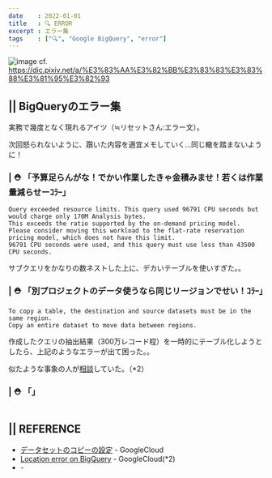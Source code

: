 ```yaml
---
date    : 2022-01-01
title   : 🔍 ERROR
excerpt : エラー集
tags    : ["🔍", "Google BigQuery", "error"]
---
```


![image](https://github.com/polar-beer/gitpress/assets/28585421/5f209bcf-ceb5-45da-9502-0535582d4b0b)
cf. https://dic.pixiv.net/a/%E3%83%AA%E3%82%BB%E3%83%83%E3%83%88%E3%81%95%E3%82%93
## || BigQueryのエラー集
実務で幾度となく現れるアイツ（≒リセットさん:エラー文）。

次回怒られないように、躓いた内容を適宜メモしていく...同じ轍を踏まないように！


### | ⛑️ 「予算足らんがな！でかい作業したきゃ金積みませ！若くは作業量減らせーｺﾗｰ」
```
Query exceeded resource limits. This query used 96791 CPU seconds but would charge only 170M Analysis bytes. 
This exceeds the ratio supported by the on-demand pricing model. 
Please consider moving this workload to the flat-rate reservation pricing model, which does not have this limit. 
96791 CPU seconds were used, and this query must use less than 43500 CPU seconds.
```
サブクエリをかなりの数ネストした上に、デカいテーブルを使いすぎた。。


### | ⛑️ 「別プロジェクトのデータ使うなら同じリージョンでせい！ｺﾗｰ」
```
To copy a table, the destination and source datasets must be in the same region. 
Copy an entire dataset to move data between regions.
```
作成したクエリの抽出結果（300万レコード程）を一時的にテーブル化しようとしたら、上記のようなエラーが出て困った。。

似たような事象の人が[相談](https://www.googlecloudcommunity.com/gc/Data-Analytics/Location-error-on-BigQuery/m-p/424261)していた。（*2）


### | ⛑️ 「」
```
```


## || REFERENCE
- [データセットのコピーの設定](https://cloud.google.com/bigquery/docs/copying-datasets?hl=ja#setting_up_a_dataset_copy) - GoogleCloud 
- [Location error on BigQuery](https://www.googlecloudcommunity.com/gc/Data-Analytics/Location-error-on-BigQuery/m-p/424261) - GoogleCloud(*2)
- []() -
